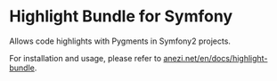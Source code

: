 Highlight Bundle for Symfony
============================

Allows code highlights with Pygments in Symfony2 projects.

For installation and usage, please refer to
[anezi.net/en/docs/highlight-bundle](https://anezi.net/en/docs/highlight-bundle "Anezi documentations").

